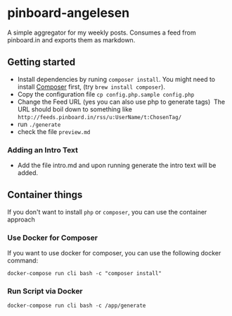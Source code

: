 pinboard-angelesen
==================

A simple aggregator for my weekly posts. Consumes a feed from pinboard.in and exports them as markdown.

## Getting started

- Install dependencies by runing `composer install`.
  You might need to install [Composer](https://getcomposer.org/) first, (try `brew install composer`).
- Copy the configuration file `cp config.php.sample config.php`
- Change the Feed URL (yes you can also use php to generate tags)
  The URL should boil down to something like `http://feeds.pinboard.in/rss/u:UserName/t:ChosenTag/`
- run `./generate`
- check the file `preview.md`

### Adding an Intro Text

- Add the file intro.md and upon running generate the intro text will be added.

## Container things

If you don't want to install `php` or `composer`, you can use the container approach

### Use Docker for Composer

If you want to use docker for composer, you can use the following docker command:

```
docker-compose run cli bash -c "composer install"
```

### Run Script via Docker

```
docker-compose run cli bash -c /app/generate
```
